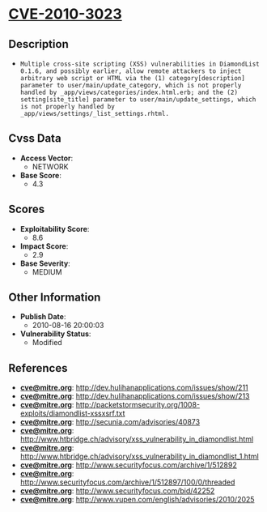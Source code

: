 
# [CVE-2010-3023](https://cve.mitre.org/cgi-bin/cvename.cgi?name=CVE-2010-3023)

## Description

- `Multiple cross-site scripting (XSS) vulnerabilities in DiamondList 0.1.6, and possibly earlier, allow remote attackers to inject arbitrary web script or HTML via the (1) category[description] parameter to user/main/update_category, which is not properly handled by _app/views/categories/index.html.erb; and the (2) setting[site_title] parameter to user/main/update_settings, which is not properly handled by _app/views/settings/_list_settings.rhtml.`

## Cvss Data

- **Access Vector**:
  - NETWORK
- **Base Score**:
  - 4.3

## Scores

- **Exploitability Score**:
  - 8.6
- **Impact Score**:
  - 2.9
- **Base Severity**:
  - MEDIUM

## Other Information

- **Publish Date**:
  - 2010-08-16 20:00:03
- **Vulnerability Status**:
  - Modified

## References

- **cve@mitre.org**: http://dev.hulihanapplications.com/issues/show/211
- **cve@mitre.org**: http://dev.hulihanapplications.com/issues/show/213
- **cve@mitre.org**: http://packetstormsecurity.org/1008-exploits/diamondlist-xssxsrf.txt
- **cve@mitre.org**: http://secunia.com/advisories/40873
- **cve@mitre.org**: http://www.htbridge.ch/advisory/xss_vulnerability_in_diamondlist.html
- **cve@mitre.org**: http://www.htbridge.ch/advisory/xss_vulnerability_in_diamondlist_1.html
- **cve@mitre.org**: http://www.securityfocus.com/archive/1/512892
- **cve@mitre.org**: http://www.securityfocus.com/archive/1/512897/100/0/threaded
- **cve@mitre.org**: http://www.securityfocus.com/bid/42252
- **cve@mitre.org**: http://www.vupen.com/english/advisories/2010/2025
